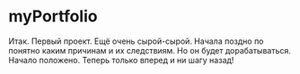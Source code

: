 # myPortfolio
Итак. Первый проект. Ещё очень сырой-сырой. Начала поздно по понятно каким причинам и их следствиям. 
Но он будет дорабатываться. Начало положено. Теперь только вперед и ни шагу назад!
